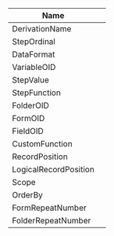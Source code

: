 | Name  |   |
| -- | -- |
|  DerivationName |   |
|  StepOrdinal |   |
|  DataFormat |   |
|  VariableOID |   |
|  StepValue |   |
|  StepFunction |   |
|  FolderOID |   |
|  FormOID |   |
|  FieldOID |   |
|  CustomFunction |   |
|  RecordPosition |   |
|  LogicalRecordPosition |   |
|  Scope |   |
|  OrderBy |   |
|  FormRepeatNumber |   |
|  FolderRepeatNumber |   |
